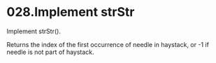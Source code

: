 028.Implement strStr
========

Implement strStr().

Returns the index of the first occurrence of needle in haystack, or -1 if needle is not part of haystack.
